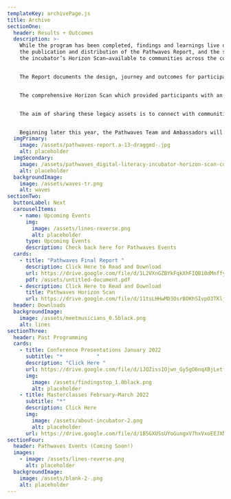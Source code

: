 ```yaml
---
templateKey: archivePage.js
title: Archive
sectionOne:
  header: Results + Outcomes
  description: >-
    While the program has been completed, findings and learnings live on with
    the publication and distribution of the Pathwaves Report, and the sharing of
    the incubator’s Horizon Scan—available to communities across the country.


    The Report documents the design, journey and outcomes for participants. 


    The comprehensive Horizon Scan which provided participants with an understanding of the digital drivers of change and trends—and the social, technological, environmental, economic, political, values and legal shifts influencing the future of music in Canada and other markets around the world, is also available for download. 


    The aim of sharing these legacy assets is to connect with communities across the country in the hope that they are inspired by the outcomes, and are compelled to continue the conversations. 


    Beginning later this year, the Pathwaves Team and Ambassadors will be presenting and facilitating workshops at conferences and events across the country. If you are interested in partnering with us, please be in touch!
  imgPrimary:
    image: /assets/pathwaves-report.a-13-dragged-.jpg
    alt: placeholder
  imgSecondary:
    image: /assets/pathwaves_digital-literacy-incubator-horizon-scan-cover-page.png
    alt: placeholder
  backgroundImage:
    image: /assets/waves-tr.png
    alt: waves
sectionTwo:
  buttonLabel: Next
  carouselItems:
    - name: Upcoming Events
      img:
        image: /assets/lines-reverse.png
        alt: placeholder
      type: Upcoming Events
      description: Check back here for Pathwaves Events
  cards:
    - title: "Pathwaves Final Report "
      description: Click Here to Read and Download
      url: https://drive.google.com/file/d/1L2VXnGZBYkFqkXhFIQB10dMnffyFdpjo/view?usp=sharing
      pdf: /assets/untitled-document.pdf
    - description: Click Here to Read and Download
      title: Pathwaves Horizon Scan
      url: https://drive.google.com/file/d/11tsLHHwMD3OsrBOKhSIvpO3TKljFGjDO/view?usp=sharing
  header: Downloads
  backgroundImage:
    image: /assets/meetmusicians_0.5black.png
    alt: lines
sectionThree:
  header: Past Programming
  cards:
    - title: Conference Presentations January 2022
      subtitle: "*           "
      description: "Click Here "
      url: https://drive.google.com/file/d/1JQZiss1Ojwn_Gy5gO6nqXBjLetfMu65V/view?usp=sharing
      img:
        image: /assets/findingstop_1.0black.png
        alt: placeholder
    - title: Masterclasses February—March 2022
      subtitle: "*"
      description: Click Here
      img:
        image: /assets/about-incubator-2.png
        alt: placeholder
      url: https://drive.google.com/file/d/1B5GXUSsUYoGungxV7hxVxoEEJXNYMFCn/view?usp=sharing
sectionFour:
  header: Pathwaves Events (Coming Soon!)
  images:
    - image: /assets/lines-reverse.png
      alt: placeholder
  backgroundImage:
    image: /assets/blank-2-.png
    alt: placeholder
---
```

